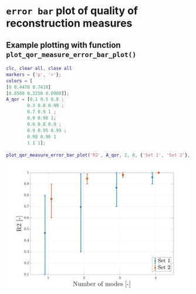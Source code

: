 # `error bar` plot of quality of reconstruction measures

## Example plotting with function `plot_qor_measure_error_bar_plot()`

```matlab
clc, clear all, close all
markers = {'p', '>'};
colors = [
[0 0.4470 0.7410]
[0.8500 0.3250 0.0980]];
A_qor = [0.1 0.5 0.8 ;
        0.3 0.8 0.99 ;
        0.7 0.9 1 ;
        0.9 0.98 1;
        0.6 0.8 0.9 ;
        0.9 0.95 0.99 ;
        0.98 0.96 1
        1 1 1];

plot_qor_measure_error_bar_plot('R2', A_qor, 2, 0, {'Set 1', 'Set 2'}, markers, colors, 'example_qor_')
```

![Screenshot](example.png)
